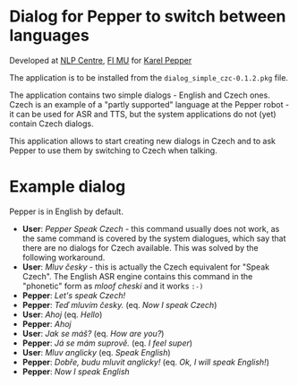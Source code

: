 # Dialog for Pepper to switch between languages

Developed at [NLP Centre](https://nlp.fi.muni.cz/en), [FI MU](https://www.fi.muni.cz/index.html.en) for [Karel Pepper](https://nlp.fi.muni.cz/trac/pepper)

The application is to be installed from the `dialog_simple_czc-0.1.2.pkg` file.

The application contains two simple dialogs - English and Czech ones. Czech is an example of a "partly supported" language at the Pepper robot - it can be used for ASR and TTS, but the system applications do not (yet) contain Czech dialogs.

This application allows to start creating new dialogs in Czech and to ask Pepper to use them by switching to Czech when talking.

# Example dialog

Pepper is in English by default.
* **User**: *Pepper Speak Czech* - this command usually does not work, as the same command is covered by the system dialogues, which say that there are no dialogs for Czech available. This was solved by the following workaround.
* **User**: *Mluv česky* - this is actually the Czech equivalent for "Speak Czech". The English ASR engine contains this command in the "phonetic" form as *mloof cheski* and it works `:-)`
* **Pepper**: *Let's speak Czech!*
* **Pepper**: *Teď mluvím česky.* (eq. *Now I speak Czech*)
* **User**: *Ahoj* (eq. *Hello*)
* **Pepper**: *Ahoj*
* **User**: *Jak se máš?* (eq. *How are you?*)
* **Pepper**: *Já se mám suprově.* (eq. *I feel super*)
* **User**: *Mluv anglicky* (eq. *Speak English*)
* **Pepper**: *Dobře, budu mluvit anglicky!* (eq. *Ok, I will speak English!*)
* **Pepper**: *Now I speak English*
